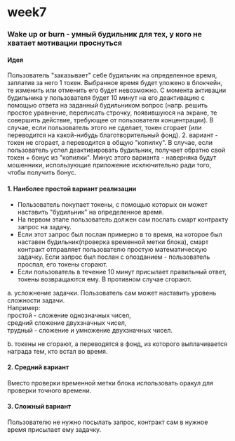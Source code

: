 # week7


### Wake up or burn - умный будильник для тех, у кого не хватает мотивации проснуться 
#### Идея
Пользователь "заказывает" себе будильник на определенное время, заплатив за него 1 токен. 
Выбранное время будет уложено в блокчейн, те изменить или отменить его будет невозможно. 
С момента активации будильника у пользователя будет 10 минут на его деактивацию с помощью ответа на заданный будильником вопрос 
(напр. решить простое уравнение, переписать строчку, появившуюся на экране, те совершить действие, требующее от пользователя концентрации).
В случае, если пользователь этого не сделает, токен сгорает (или переводится на какой-нибудь благотворительный фонд).
2. вариант - токен не сгорает, а переводится в общую "копилку". В случае, если  пользователь успел деактивировать будильник,
получает обратно свой токен + бонус из "копилки". Минус этого варианта - наверняка будут мошенники,
использующие приложение исключительно ради того, чтобы получить бонус.

#### 1. Наиболее простой вариант реализации
 - Пользователь покупает токены, с помощью которых он может наставить "будильник" на определенное время. 
 - На первом этапе пользователь должен сам послать смарт контракту запрос на задачу.
 - Если этот запрос был послан примерно в то время, на которое был наставен будильник(проверка временной метки блока),
смарт контракт отправляет пользователю простую математическую задачку. Если запрос был послан с опозданием - пользователь проспал, его токены сгорают.
 - Если пользователь в течение 10 минут присылает правильный ответ, токены возвращаются ему. В противном случае сгорают.

a. усложнение задачки. Пользователь сам может наставить уровень сложности задачи.  
Например:   
простой - сложение однозначных чисел,  
средний сложение двухзначных чисел,  
трудный - сложение и умножение двухзначных чисел.

b. токены не сгорают, а переводятся в фонд, из которого выплачивается награда тем, кто встал во время.

#### 2. Средний вариант
Вместо проверки временной метки блока использовать оракул для проверки точного времени. 

#### 3. Сложный вариант
Пользователю не нужно посылать запрос, контракт сам в нужное время присылает ему задачку.
